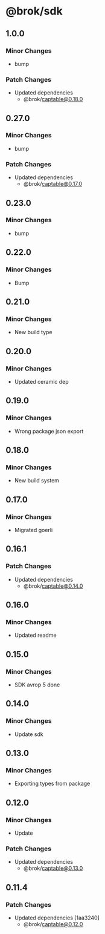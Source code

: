 # @brok/sdk

## 1.0.0

### Minor Changes

- bump

### Patch Changes

- Updated dependencies
  - @brok/captable@0.18.0

## 0.27.0

### Minor Changes

- bump

### Patch Changes

- Updated dependencies
  - @brok/captable@0.17.0

## 0.23.0

### Minor Changes

- bump

## 0.22.0

### Minor Changes

- Bump

## 0.21.0

### Minor Changes

- New build type

## 0.20.0

### Minor Changes

- Updated ceramic dep

## 0.19.0

### Minor Changes

- Wrong package json export

## 0.18.0

### Minor Changes

- New build system

## 0.17.0

### Minor Changes

- Migrated goerli

## 0.16.1

### Patch Changes

- Updated dependencies
  - @brok/captable@0.14.0

## 0.16.0

### Minor Changes

- Updated readme

## 0.15.0

### Minor Changes

- SDK avrop 5 done

## 0.14.0

### Minor Changes

- Update sdk

## 0.13.0

### Minor Changes

- Exporting types from package

## 0.12.0

### Minor Changes

- Update

### Patch Changes

- Updated dependencies
  - @brok/captable@0.13.0

## 0.11.4

### Patch Changes

- Updated dependencies [1aa3240]
  - @brok/captable@0.12.0
